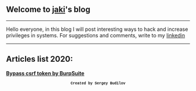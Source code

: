 ## Welcome to [jaki](about.md)'s blog
---

Hello everyone, in this blog I will post interesting ways to hack and increase privileges in systems. For suggestions and comments, write to my [linkedin]( https://www.linkedin.com/in/sergey-budilov/)

---

## Articles list 2020:

**[Bypass csrf token by BurpSuite](csfr-bypass-burpsuite.md)**



 <style>
   h1 {
    font-family: Lucida Console, Courier, monospace;
    font-size: x-small;
    text-align: center;
   } 
 </style>
 <h1>Created by Sergey Budilov</h1>